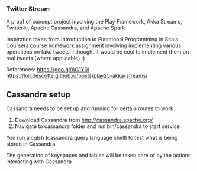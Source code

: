 ### Twitter Stream
A proof of concept project involving the Play Framework, Akka Streams, Twitter4j, Apache Cassandra, and Apache Spark

Inspiration taken from Introduction to Functional Programming in Scala Coursera course homework assignment involving
implementing various operations on fake tweets. I thought it would be cool to implement them on real tweets (where
applicable) :)


References:
https://goo.gl/AG1Y0i
https://loicdescotte.github.io/posts/play25-akka-streams/


## Cassandra setup
Cassandra needs to be set up and running for certain routes to work.

1. Download Cassandra from http://cassandra.apache.org/
2. Navigate to cassandra folder and run bin/cassandra to start service

You run a cqlsh (cassandra query language shell) to test what is being stored in Cassandra

The generation of keyspaces and tables will be taken care of by the actions interacting with Cassandra